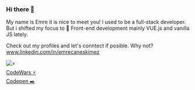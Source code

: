 ### Hi there 👋

My name is Emre it is nice to meet you!
I used to be a full-stack developer. But i shifted my focus to 🎯 Front-end development mainly VUE.js and vanilla JS lately.

Check out my profiles and let's conntect if posible. Why not? 
<br >
www.linkedin.com/in/emrecaneskimez




![⚡](https://www.codewars.com/users/dot357/badges/small)
<br> 
[CodeWars ⚡](https://www.codewars.com/users/dot357/)
<br>
[Codepen ✒️ ](https://codepen.io/-357)

<!--
**dot357/dot357** is a ✨ _special_ ✨ repository because its `README.md` (this file) appears on your GitHub profile.

Here are some ideas to get you started:

- 🔭 I’m currently working on ...
- 🌱 I’m currently learning ...
- 👯 I’m looking to collaborate on ...
- 🤔 I’m looking for help with ...
- 💬 Ask me about ...
- 📫 How to reach me: ...
- 😄 Pronouns: ...
- ⚡ Fun fact: ...
[https://www.codewars.com/users/dot357/badges/large]asd
-->
